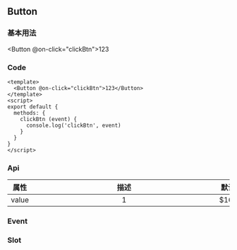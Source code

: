 ## Button

### 基本用法

<Button @on-click="clickBtn">123</Button>

<script>
export default {
  methods: {
    clickBtn (event) {
      console.log('clickBtn', event)
    }
  }
}
</script>

### Code

```vue{3}
<template>
  <Button @on-click="clickBtn">123</Button>
</template>
<script>
export default {
  methods: {
    clickBtn (event) {
      console.log('clickBtn', event)
    }
  }
}
</script>
```

### Api

| 属性        | 描述           | 默认值  | 类型  |
| ------------- |:-------------:| -----:|-----:|
| value      | <div style="width: 400px">1</div> | $1600 | `string`  |

### Event

### Slot
